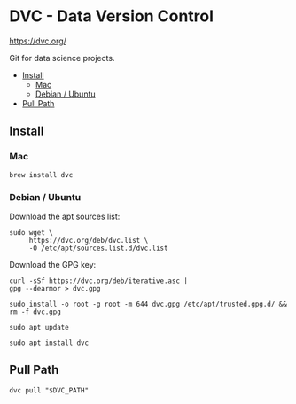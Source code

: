 # DVC - Data Version Control

<https://dvc.org/>

Git for data science projects.

<!-- INDEX_START -->

- [Install](#install)
  - [Mac](#mac)
  - [Debian / Ubuntu](#debian--ubuntu)
- [Pull Path](#pull-path)

<!-- INDEX_END -->

## Install

### Mac

```shell
brew install dvc
```

### Debian / Ubuntu

Download the apt sources list:

```shell
sudo wget \
     https://dvc.org/deb/dvc.list \
     -O /etc/apt/sources.list.d/dvc.list
```

Download the GPG key:

```shell
curl -sSf https://dvc.org/deb/iterative.asc |
gpg --dearmor > dvc.gpg
```

```shell
sudo install -o root -g root -m 644 dvc.gpg /etc/apt/trusted.gpg.d/ &&
rm -f dvc.gpg
```

```shell
sudo apt update
```

```shell
sudo apt install dvc
```

## Pull Path

```shell
dvc pull "$DVC_PATH"
```
